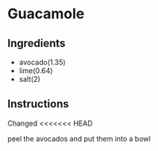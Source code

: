 # Guacamole
## Ingredients
* avocado(1.35)
* lime(0.64)
* salt(2)
## Instructions
Changed
<<<<<<< HEAD

peel the avocados and put them into a bowl
